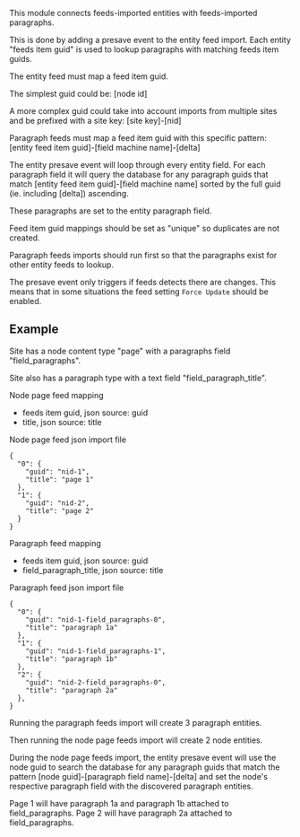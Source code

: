 This module connects feeds-imported entities with feeds-imported paragraphs.

This is done by adding a presave event to the entity feed import. Each
entity "feeds item guid" is used to lookup paragraphs with matching feeds item
guids.

The entity feed must map a feed item guid.

The simplest guid could be: [node id]

A more complex guid could take into account imports from multiple sites and be
prefixed with a site key: [site key]-[nid]

Paragraph feeds must map a feed item guid with this specific pattern:
[entity feed item guid]-[field machine name]-[delta]

The entity presave event will loop through every entity field. For each
paragraph field it will query the database for any paragraph guids that match
[entity feed item guid]-[field machine name] sorted by the full guid
(ie. including [delta]) ascending.

These paragraphs are set to the entity paragraph field.

Feed item guid mappings should be set as "unique" so duplicates are not
created.

Paragraph feeds imports should run first so that the paragraphs exist for other
entity feeds to lookup.

The presave event only triggers if feeds detects there are changes. This means
that in some situations the feed setting `Force Update` should be enabled.

## Example

Site has a node content type "page" with a paragraphs field "field_paragraphs".

Site also has a paragraph type with a text field "field_paragraph_title".

Node page feed mapping
- feeds item guid, json source: guid
- title, json source: title

Node page feed json import file
```
{
  "0": {
    "guid": "nid-1",
    "title": "page 1"
  },
  "1": {
    "guid": "nid-2",
    "title": "page 2"
  }
}
```
Paragraph feed mapping
- feeds item guid, json source: guid
- field_paragraph_title, json source: title

Paragraph feed json import file
```
{
  "0": {
    "guid": "nid-1-field_paragraphs-0",
    "title": "paragraph 1a"
  },
  "1": {
    "guid": "nid-1-field_paragraphs-1",
    "title": "paragraph 1b"
  },
  "2": {
    "guid": "nid-2-field_paragraphs-0",
    "title": "paragraph 2a"
  },
}
```

Running the paragraph feeds import will create 3 paragraph entities.

Then running the node page feeds import will create 2 node entities.

During the node page feeds import, the entity presave event will use the node
guid to search the database for any paragraph guids that match the pattern
[node guid]-[paragraph field name]-[delta] and set the node's respective
paragraph field with the discovered paragraph entities.

Page 1 will have paragraph 1a and paragraph 1b attached to field_paragraphs.
Page 2 will have paragraph 2a attached to field_paragraphs.
